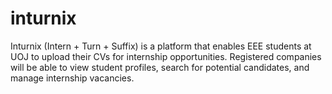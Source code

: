# inturnix
Inturnix (Intern + Turn + Suffix) is a platform that enables EEE students at UOJ to upload their CVs for internship opportunities. Registered companies will be able to view student profiles, search for potential candidates, and manage internship vacancies. 
